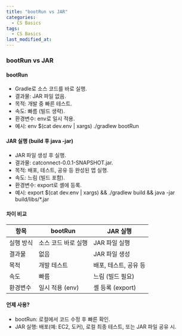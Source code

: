 ```yaml
---
title: "bootRun vs JAR"
categories:
  - CS Basics
tags:
  - CS Basics
last_modified_at: 
---
```


### bootRun vs JAR

#### bootRun
- Gradle로 소스 코드를 바로 실행.  
- 결과물: JAR 파일 없음.  
- 목적: 개발 중 빠른 테스트.  
- 속도: 빠름 (빌드 생략).  
- 환경변수: env로 일시 적용.  
- 예시:
  env $(cat dev.env | xargs) ./gradlew bootRun

#### JAR 실행 (build 후 java -jar)
- JAR 파일 생성 후 실행.  
- 결과물: catconnect-0.0.1-SNAPSHOT.jar.  
- 목적: 배포, 테스트, 공유 등 완성된 앱 실행.  
- 속도: 느림 (빌드 포함).  
- 환경변수: export로 셸에 등록.  
- 예시:
  export $(cat dev.env | xargs) && ./gradlew build && java -jar build/libs/*.jar

#### 차이 비교
| 항목         | bootRun                | JAR 실행                |
|--------------|------------------------|-------------------------|
| 실행 방식    | 소스 코드 바로 실행    | JAR 파일 실행           |
| 결과물       | 없음                  | JAR 파일 생성           |
| 목적         | 개발 테스트           | 배포, 테스트, 공유 등   |
| 속도         | 빠름                  | 느림 (빌드 필요)        |
| 환경변수     | 일시 적용 (env)       | 셸 등록 (export)       |

#### 언제 사용?
- bootRun: 로컬에서 코드 수정 후 빠른 확인.  
- JAR 실행: 배포(예: EC2, 도커), 로컬 최종 테스트, 또는 JAR 파일 공유 시.